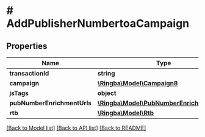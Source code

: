 # # AddPublisherNumbertoaCampaign

## Properties

Name | Type | Description | Notes
------------ | ------------- | ------------- | -------------
**transactionId** | **string** |  |
**campaign** | [**\Ringba\Model\Campaign8**](Campaign8.md) |  |
**jsTags** | **object** |  |
**pubNumberEnrichmentUrls** | [**\Ringba\Model\PubNumberEnrichmentUrls1**](PubNumberEnrichmentUrls1.md) |  |
**rtb** | [**\Ringba\Model\Rtb**](Rtb.md) |  |

[[Back to Model list]](../../README.md#models) [[Back to API list]](../../README.md#endpoints) [[Back to README]](../../README.md)
